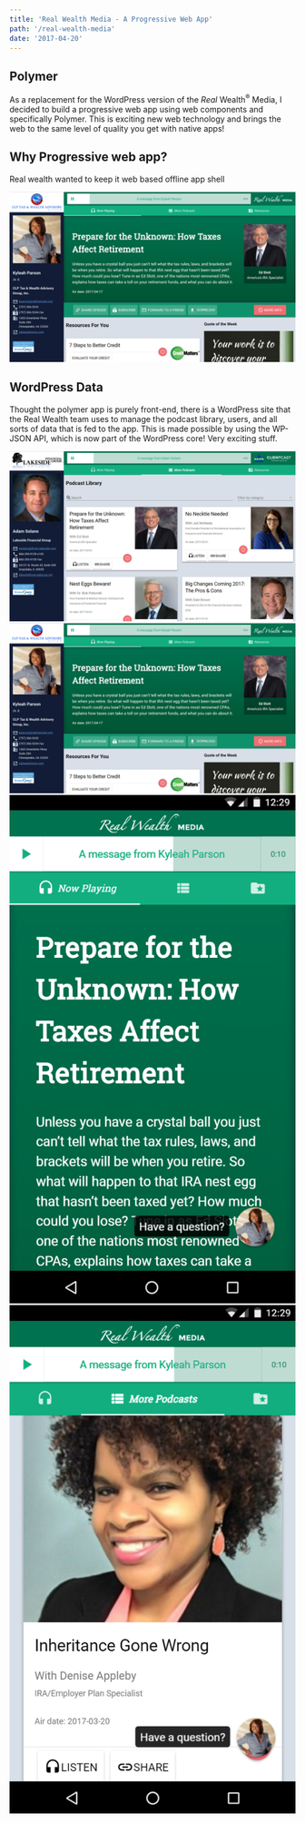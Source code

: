 ```yaml
---
title: 'Real Wealth Media - A Progressive Web App'
path: '/real-wealth-media'
date: '2017-04-20'
---
```


## Polymer
As a replacement for the WordPress version of the _Real_ Wealth<sup>&reg;</sup> Media, I decided to build a progressive web app using web components and specifically Polymer. This is exciting new web technology and brings the web to the same level of quality you get with native apps!

## Why Progressive web app?
Real wealth wanted to keep it web based
offline
app shell

<img src="./realwealthmedia-polymer-kyleah.jpg" alt="Real Wealth Media - Kyleah Parsons" />

## WordPress Data
Thought the polymer app is purely front-end, there is a WordPress site that the Real Wealth team uses to manage the podcast library, users, and all sorts of data that is fed to the app. This is made possible by using the WP-JSON API, which is now part of the WordPress core! Very exciting stuff.

<img src="./realwealthmedia-polymer-podcast-library.png" alt="Real Wealth Media Podcast Library" />
<img src="./realwealthmedia-polymer-kyleah.jpg" alt="Real Wealth Media - Kyleah Parsons" />
<img src="./realwealthmedia-polymer-mobile.png" alt="Real Wealth Media - Kyleah Parsons - mobile" />
<img src="./realwealthmedia-polymer-mobile-1.png" alt="Real Wealth Media - Kyleah Parsons - mobile" />
